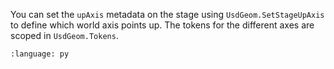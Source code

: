 You can set the `upAxis` metadata on the stage using `UsdGeom.SetStageUpAxis` to define which world axis points up. The tokens for the different axes are scoped in `UsdGeom.Tokens`.
``` {literalinclude} py_usd.py
:language: py
```
